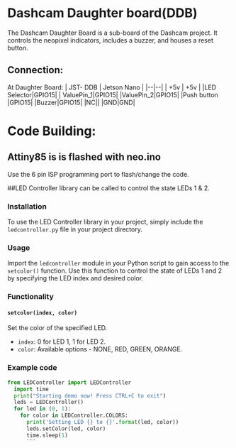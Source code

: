 
# Dashcam Daughter board(DDB)

The Dashcam Daughter Board is a sub-board of the Dashcam project. It controls the neopixel indicators, includes a buzzer, and houses a reset button.

## Connection:
At Daughter Board:
| JST- DDB  |  Jetson Nano |
|--|--|
|  +5v    |   +5v   |
|LED Selector|GPIO15|
| ValuePin_1|GPIO15|
|ValuePin_2|GPIO15|
|Push button    |GPIO15|
|Buzzer|GPIO15|
|NC||
|GND|GND|

# Code Building:
## Attiny85 is is flashed with neo.ino
 Use the 6 pin ISP programming port to flash/change the code.


##LED Controller library can be called to control the state LEDs 1 & 2.

### Installation

To use the LED Controller library in your project, simply include the `ledcontroller.py` file in your project directory.

### Usage

Import the `ledcontroller` module in your Python script to gain access to the `setcolor()` function. Use this function to control the state of LEDs 1 and 2 by specifying the LED index and desired color.

### Functionality

#### `setcolor(index, color)`

Set the color of the specified LED.

- `index`: 0 for LED 1, 1 for LED 2.
- `color`: Available options - NONE, RED, GREEN, ORANGE.

### Example code

```python
from LEDController import LEDController
  import time
  print("Starting demo now! Press CTRL+C to exit")
  leds = LEDController()
  for led in (0, 1):
    for color in LEDController.COLORS:
      print('Setting LED {} to {}'.format(led, color))
      leds.setColor(led, color)
      time.sleep(1)
      ```

